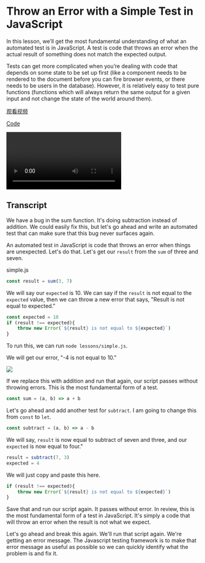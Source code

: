 # Throw an Error with a Simple Test in JavaScript

In this lesson, we’ll get the most fundamental understanding of what an automated test is in JavaScript. A test is code that throws an error when the actual result of something does not match the expected output.

Tests can get more complicated when you’re dealing with code that depends on some state to be set up first (like a component needs to be rendered to the document before you can fire browser events, or there needs to be users in the database). However, it is relatively easy to test pure functions (functions which will always return the same output for a given input and not change the state of the world around them).

[观看视频](https://pan.baidu.com/s/1kaZ0hOLavVcd3CZQSAVy-w)

[Code](https://codesandbox.io/s/0y3z2pxw1p)

<video src="blob:https://pan.baidu.com/2329e37d-336f-4ed6-8f06-8589db3df1cb">
</video>

## Transcript

We have a bug in the sum function. It's doing subtraction instead of addition. We could easily fix this, but let's go ahead and write an automated test that can make sure that this bug never surfaces again.

An automated test in JavaScript is code that throws an error when things are unexpected. Let's do that. Let's get our `result` from the `sum` of three and seven.

simple.js

```jsx
const result = sum(3, 7)
```

We will say our `expected` is 10. We can say if the `result` is not equal to the `expected` value, then we can throw a new error that says, "Result is not equal to expected."

```jsx
const expected = 10
if (result !== expected){
    throw new Error(`${result} is not equal to ${expected}`)
}
```

To run this, we can run `node lessons/simple.js`.

We will get our error, "-4 is not equal to 10."

![](http://res.cloudinary.com/dg3gyk0gu/image/upload/v1543907671/transcript-images/javascript-write-the-simplest-test-in-javascript-error.png)

If we replace this with addition and run that again, our script passes without throwing errors. This is the most fundamental form of a test.

```jsx
const sum = (a, b) => a + b
```

Let's go ahead and add another test for `subtract`. I am going to change this from `const` to `let`.

```jsx
const subtract = (a, b) => a - b
```

We will say, `result` is now equal to subtract of seven and three, and our `expected` is now equal to four."

```jsx
result = subtract(7, 3)
expected = 4
```

We will just copy and paste this here.

```jsx
if (result !== expected){
    throw new Error(`${result} is not equal to ${expected}`)
}
```

Save that and run our script again. It passes without error. In review, this is the most fundamental form of a test in JavaScript. It's simply a code that will throw an error when the result is not what we expect.

Let's go ahead and break this again. We'll run that script again. We're getting an error message. The Javascript testing framework is to make that error message as useful as possible so we can quickly identify what the problem is and fix it.
